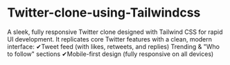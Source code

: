 # Twitter-clone-using-Tailwindcss
A sleek, fully responsive Twitter clone designed with Tailwind CSS for rapid UI development. It replicates core Twitter features with a clean, modern interface:  ✔Tweet feed (with likes, retweets, and replies) Trending &amp; "Who to follow" sections ✔Mobile-first design (fully responsive on all devices)
